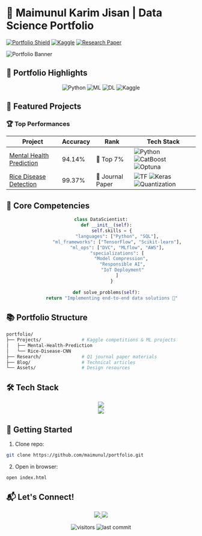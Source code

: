 # 🚀 Maimunul Karim Jisan | Data Science Portfolio 

[![Portfolio Shield](https://img.shields.io/badge/Portfolio-Live-2EA44F?style=for-the-badge&logo=google-chrome&logoColor=white)](https://yourportfolio.com)
[![Kaggle](https://img.shields.io/badge/Kaggle-Profile-20BEFF?style=for-the-badge&logo=kaggle&logoColor=white)](https://www.kaggle.com/maimunulkjisan)
[![Research Paper](https://img.shields.io/badge/Research-Q1_Journal-important?style=for-the-badge&logo=arxiv&logoColor=white)]()

![Portfolio Banner](https://i.imgur.com/3Jm5L9O.png) <!-- Replace with your actual banner image URL -->

## 🎯 Portfolio Highlights

<div align="center">
  
  ![Python](https://img.shields.io/badge/Python-Expert-3776AB?style=flat&logo=python&logoColor=white)
  ![ML](https://img.shields.io/badge/Machine_Learning-Pro-FF6F00?style=flat&logo=scikit-learn&logoColor=white) 
  ![DL](https://img.shields.io/badge/Deep_Learning-Specialist-FF6F00?style=flat&logo=tensorflow&logoColor=white)
  ![Kaggle](https://img.shields.io/badge/Kaggle-Competitions-20BEFF?style=flat&logo=kaggle&logoColor=white)

</div>

## 🌟 Featured Projects

### 🏆 Top Performances
| Project | Accuracy | Rank | Tech Stack | 
|---------|----------|------|------------|
| [Mental Health Prediction](https://github.com/...) | 94.14% | 🥈 Top 7% | ![Python][python] ![CatBoost][catboost] ![Optuna][optuna] |
| [Rice Disease Detection](https://github.com/...) | 99.37% | 🏅 Journal Paper | ![TF][tensorflow] ![Keras][keras] ![Quantization][quant] |

[python]: https://img.shields.io/badge/-Python-3776AB?logo=python&logoColor=white
[catboost]: https://img.shields.io/badge/-CatBoost-FF6B00
[optuna]: https://img.shields.io/badge/-Optuna-000000
[tensorflow]: https://img.shields.io/badge/-TensorFlow-FF6F00?logo=tensorflow
[keras]: https://img.shields.io/badge/-Keras-D00000?logo=keras
[quant]: https://img.shields.io/badge/-Quantization-01A4EF

## 🧠 Core Competencies

<div align="center">
  
  ```python
  class DataScientist:
      def __init__(self):
          self.skills = {
              "languages": ["Python", "SQL"],
              "ml_frameworks": ["TensorFlow", "Scikit-learn"],
              "ml_ops": ["DVC", "MLflow", "AWS"],
              "specializations": [
                  "Model Compression", 
                  "Responsible AI",
                  "IoT Deployment"
              ]
          }
          
      def solve_problems(self):
          return "Implementing end-to-end data solutions 🚀"
  ```

</div>

## 📚 Portfolio Structure

```bash
portfolio/
├── Projects/               # Kaggle competitions & ML projects
│   ├── Mental-Health-Prediction
│   └── Rice-Disease-CNN
├── Research/               # Q1 journal paper materials
├── Blog/                   # Technical articles
└── Assets/                 # Design resources
```

## 🛠️ Tech Stack

<div align="center">
  <img src="https://skillicons.dev/icons?i=py,tensorflow,aws,git,github,md,vscode" />
  <br>
  <img src="https://skillicons.dev/icons?i=mysql,docker,raspberrypi,arduino" />
</div>

## 🚀 Getting Started

1. Clone repo:
```bash
git clone https://github.com/maimunul/portfolio.git
```
2. Open in browser:
```bash
open index.html
```

## 📬 Let's Connect!

<div align="center">
  <a href="mailto:maimunulkjisan0@gmail.com">
    <img src="https://img.shields.io/badge/Email-Contact-red?style=for-the-badge&logo=gmail"/>
  </a>
  <a href="https://www.linkedin.com/in/...">
    <img src="https://img.shields.io/badge/LinkedIn-Connect-blue?style=for-the-badge&logo=linkedin"/>
  </a>
</div>

<p align="center">
  <img src="https://visitor-badge.glitch.me/badge?page_id=maimunul.portfolio" alt="visitors"/> 
  <img src="https://img.shields.io/github/last-commit/maimunul/portfolio?color=blue" alt="last commit"/>
</p>
